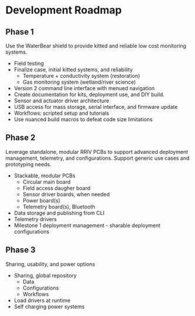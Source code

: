 # Development Roadmap

## Phase 1

Use the WaterBear shield to provide kitted and reliable low cost monitoring systems.

* Field testing
* Finalize case, initial kitted systems, and reliability
	* Temperature + conductivity system (restoration)
	* Gas monitoring system (wetland/river science)
* Version 2 command line interface with menued navigation
* Create documentation for kits, deployment use, and DIY build.
* Sensor and actuator driver architecture
* USB access for mass storage, serial interface, and firmware update
* Workflows: scripted setup and tutorials
* Use nuanced build macros to defeat code size limitations

## Phase 2

Leverage standalone, modular RRIV PCBs to support advanced deployment management, telemetry, and configurations.  Support generic use cases and prototyping needs.

* Stackable, modular PCBs
	* Circular main board
	* Field access daugher board
	* Sensor driver boards, when needed
	* Power board(s)
	* Telemetry board(s), Bluetooth 
* Data storage and publishing from CLI
* Telemetry drivers
* Milestone 1 deployment management - sharable deployment configurations


## Phase 3

Sharing, usability, and power options

* Sharing, global repository
	* Data
	* Configurations
	* Workflows
* Load drivers at runtime
* Self charging power systems
